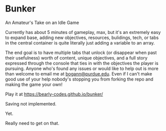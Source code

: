 # Bunker
An Amateur's Take on an Idle Game


Currently has about 5 minutes of gameplay, max, but it's an extremely easy to expand base, adding new objectives, resources, bulidings, tech, or tabs in the central container is quite literally just adding a variable to an array.

The end goal is to have multiple tabs that unlock (or disappear when past their usefulness) worth of content, unique objectives, and a full story expressed through the console that ties in with the objectives the player is pursuing. Anyone who's found any issues or would like to help out is more than welcome to email me at bogann@purdue.edu. Even if I can't make good use of your help nobody's stopping you from forking the repo and making the game your own!


Play it at https://bearly-codes.github.io/bunker/

Saving not implemented.

Yet.

Really need to get on that.
